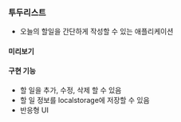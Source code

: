### 투두리스트

- 오늘의 할일을 간단하게 작성할 수 있는 애플리케이션

#### 미리보기

#### 구현 기능

- 할 일을 추가, 수정, 삭제 할 수 있음
- 할 일 정보를 localstorage에 저장할 수 있음
- 반응형 UI
